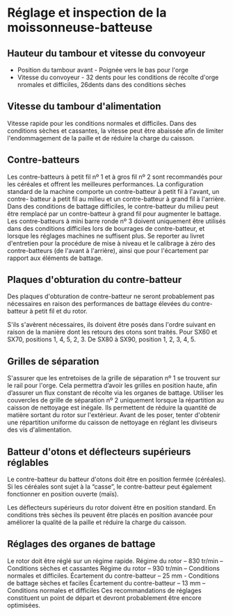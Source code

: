 # Réglage et inspection de la moissonneuse-batteuse

## Hauteur du tambour et vitesse du convoyeur
* Position du tambour avant - Poignée vers le bas pour l'orge
* Vitesse du convoyeur - 32 dents pour les conditions de récolte d'orge nromales et difficiles, 26dents dans des conditions sèches

## Vitesse du tambour d'alimentation
Vitesse rapide pour les conditions normales et difficiles. Dans des conditions sèches et cassantes, la vitesse peut être abaissée afin de limiter l'endommagement de la paille et de réduire la charge du caisson.

## Contre-batteurs
Les contre-batteurs à petit fil nº 1 et à gros fil nº 2 sont recommandés pour
les céréales et offrent les meilleures performances. La configuration standard
de la machine comporte un contre-batteur à petit fil à l'avant, un contre-
batteur à petit fil au milieu et un contre-batteur à grand fil à l'arrière. Dans
des conditions de battage difficiles, le contre-batteur du milieu peut être
remplacé par un contre-batteur à grand fil pour augmenter le battage.
Les contre-batteurs à mini barre ronde nº 3 doivent uniquement être utilisés
dans des conditions difficiles lors de bourrages de contre-batteur, et lorsque
les réglages machines ne suffisent plus.
Se reporter au livret d'entretien pour la procédure de mise à niveau et le
calibrage à zéro des contre-batteurs (de l'avant à l'arrière), ainsi que pour
l'écartement par rapport aux éléments de battage.

## Plaques d'obturation du contre-batteur
Des plaques d'obturation de contre-batteur ne seront probablement pas
nécessaires en raison des performances de battage élevées du contre-
batteur à petit fil et du rotor.

S'ils s'avèrent nécessaires, ils doivent être posés dans l'ordre suivant en
raison de la manière dont les retours des otons sont traités. Pour SX60 et
SX70, positions 1, 4, 5, 2, 3. De SX80 à SX90, position 1, 2, 3, 4, 5.

## Grilles de séparation 
S'assurer que les entretoises de la grille de séparation nº 1 se trouvent sur le
rail pour l'orge. Cela permettra d’avoir les grilles en position haute, afin
d’assurer un flux constant de récolte via les organes de battage. Utiliser les
couvercles de grille de séparation nº 2 uniquement lorsque la répartition au
caisson de nettoyage est inégale. Ils permettent de réduire la quantité de
matière sortant du rotor sur l'extérieur. Avant de les poser, tenter d'obtenir
une répartition uniforme du caisson de nettoyage en réglant les diviseurs des
vis d'alimentation.

## Batteur d'otons et déflecteurs supérieurs réglables
Le contre-batteur du batteur d'otons doit être en position fermée (céréales).
Si les céréales sont sujet à la “casse”, le contre-batteur peut également
fonctionner en position ouverte (maïs).

Les déflecteurs supérieurs du rotor doivent être en position standard. En
conditions très sèches ils peuvent être placés en position avancée pour
améliorer la qualité de la paille et réduire la charge du caisson.

## Réglages des organes de battage
Le rotor doit être réglé sur un régime rapide.
Régime du rotor – 830 tr/min – Conditions sèches et cassantes
Régime du rotor – 930 tr/min – Conditions normales et difficiles.
Écartement du contre-batteur – 25 mm - Conditions de battage sèches et
faciles
Écartement du contre-batteur – 13 mm – Conditions normales et difficiles
Ces recommandations de réglages constituent un point de départ et devront
probablement être encore optimisées.